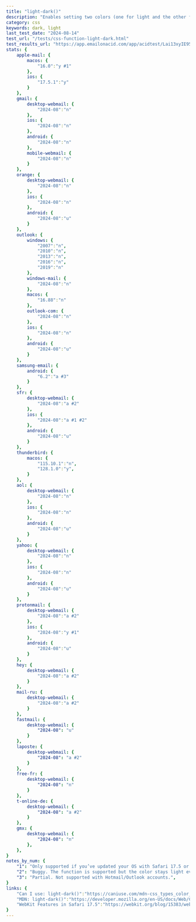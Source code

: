 ```yaml
---
title: "light-dark()"
description: "Enables setting two colors (one for light and the other for dark mode) for a property."
category: css
keywords: dark, light
last_test_date: "2024-08-14"
test_url: "/tests/css-function-light-dark.html"
test_results_url: "https://app.emailonacid.com/app/acidtest/Lai13xyIE95H6jo1BBs6ay0f3RvJdPL344S3j3M7FbeU4/list"
stats: {
    apple-mail: {
        macos: {
            "16.0":"y #1"
        },
        ios: {
            "17.5.1":"y"
        }
    },
    gmail: {
        desktop-webmail: {
            "2024-08":"n"
        },
        ios: {
            "2024-08":"n"
        },
        android: {
            "2024-08":"n"
        },
        mobile-webmail: {
            "2024-08":"n"
        }
    },
    orange: {
        desktop-webmail: {
            "2024-08":"n"
        },
        ios: {
            "2024-08":"n"
        },
        android: {
            "2024-08":"u"
        }
    },
    outlook: {
        windows: {
            "2007":"n",
            "2010":"n",
            "2013":"n",
            "2016":"n",
            "2019":"n"
        },
        windows-mail: {
            "2024-08":"n"
        },
        macos: {
            "16.88":"n"
        },
        outlook-com: {
            "2024-08":"n"
        },
        ios: {
            "2024-08":"n"
        },
        android: {
            "2024-08":"u"
        }
    },
    samsung-email: {
        android: {
            "6.2":"a #3"
        }
    },
    sfr: {
        desktop-webmail: {
            "2024-08":"a #2"
        },
        ios: {
            "2024-08":"a #1 #2"
        },
        android: {
            "2024-08":"u"
        }
    },
    thunderbird: {
        macos: {
            "115.10.1":"n",
            "128.1.0":"y",
        }
    },
    aol: {
        desktop-webmail: {
            "2024-08":"n"
        },
        ios: {
            "2024-08":"n"
        },
        android: {
            "2024-08":"u"
        }
    },
    yahoo: {
        desktop-webmail: {
            "2024-08":"n"
        },
        ios: {
            "2024-08":"n"
        },
        android: {
            "2024-08":"u"
        }
    },
    protonmail: {
        desktop-webmail: {
            "2024-08":"a #2"
        },
        ios: {
            "2024-08":"y #1"
        },
        android: {
            "2024-08":"u"
        }
    },
    hey: {
        desktop-webmail: {
            "2024-08":"a #2"
        }
    },
    mail-ru: {
        desktop-webmail: {
            "2024-08":"a #2"
        }
    },
    fastmail: {
        desktop-webmail: {
            "2024-08": "u"
        }
    },
    laposte: {
        desktop-webmail: {
            "2024-08": "a #2"
        }
    },
    free-fr: {
        desktop-webmail: {
            "2024-08": "n"
        }
    },
    t-online-de: {
        desktop-webmail: {
            "2024-08": "a #2"
        }
    },
    gmx: {
        desktop-webmail: {
            "2024-08": "n"
        },
    },
}
notes_by_num: {
    "1": "Only supported if you’ve updated your OS with Safari 17.5 or later.",
    "2": "Buggy. The function is supported but the color stays light even in dark mode.",
    "3": "Partial. Not supported with Hotmail/Outlook accounts.",
}
links: {
    "Can I use: light-dark()":"https://caniuse.com/mdn-css_types_color_light-dark",
    "MDN: light-dark()":"https://developer.mozilla.org/en-US/docs/Web/CSS/color_value/light-dark",
    "WebKit Features in Safari 17.5":"https://webkit.org/blog/15383/webkit-features-in-safari-17-5/",
}
---
```

